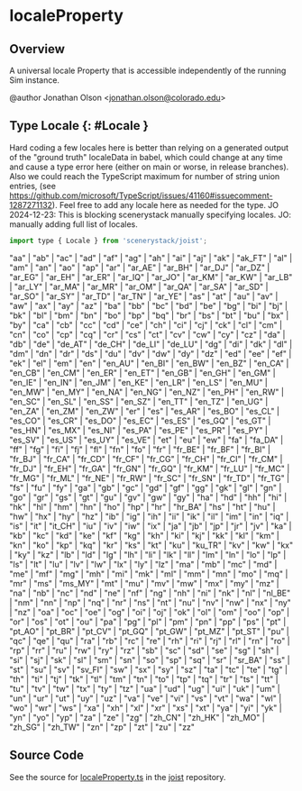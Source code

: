 # localeProperty

## Overview

A universal locale Property that is accessible independently of the running Sim instance.

@author Jonathan Olson &lt;jonathan.olson@colorado.edu&gt;

## Type Locale {: #Locale }


Hard coding a few locales here is better than relying on a generated output of the "ground truth" localeData in babel,
which could change at any time and cause a type error here (either on main or worse, in release branches). Also we
could reach the TypeScript maximum for number of string union entries, (see https://github.com/microsoft/TypeScript/issues/41160#issuecomment-1287271132).
Feel free to add any locale here as needed for the type.
JO 2024-12-23: This is blocking scenerystack manually specifying locales.
JO: manually adding full list of locales.

```js
import type { Locale } from 'scenerystack/joist';
```
"aa" | "ab" | "ac" | "ad" | "af" | "ag" | "ah" | "ai" | "aj" | "ak" | "ak_FT" | "al" | "am" | "an" | "ao" | "ap" | "ar" | "ar_AE" | "ar_BH" | "ar_DJ" | "ar_DZ" | "ar_EG" | "ar_EH" | "ar_ER" | "ar_IQ" | "ar_JO" | "ar_KM" | "ar_KW" | "ar_LB" | "ar_LY" | "ar_MA" | "ar_MR" | "ar_OM" | "ar_QA" | "ar_SA" | "ar_SD" | "ar_SO" | "ar_SY" | "ar_TD" | "ar_TN" | "ar_YE" | "as" | "at" | "au" | "av" | "aw" | "ax" | "ay" | "az" | "ba" | "bb" | "bc" | "bd" | "be" | "bg" | "bi" | "bj" | "bk" | "bl" | "bm" | "bn" | "bo" | "bp" | "bq" | "br" | "bs" | "bt" | "bu" | "bx" | "by" | "ca" | "cb" | "cc" | "cd" | "ce" | "ch" | "ci" | "cj" | "ck" | "cl" | "cm" | "cn" | "co" | "cp" | "cq" | "cr" | "cs" | "ct" | "cv" | "cw" | "cy" | "cz" | "da" | "db" | "de" | "de_AT" | "de_CH" | "de_LI" | "de_LU" | "dg" | "di" | "dk" | "dl" | "dm" | "dn" | "dr" | "ds" | "du" | "dv" | "dw" | "dy" | "dz" | "ed" | "ee" | "ef" | "ek" | "el" | "em" | "en" | "en_AU" | "en_BI" | "en_BW" | "en_BZ" | "en_CA" | "en_CB" | "en_CM" | "en_ER" | "en_ET" | "en_GB" | "en_GH" | "en_GM" | "en_IE" | "en_IN" | "en_JM" | "en_KE" | "en_LR" | "en_LS" | "en_MU" | "en_MW" | "en_MY" | "en_NA" | "en_NG" | "en_NZ" | "en_PH" | "en_RW" | "en_SC" | "en_SL" | "en_SS" | "en_SZ" | "en_TT" | "en_TZ" | "en_UG" | "en_ZA" | "en_ZM" | "en_ZW" | "er" | "es" | "es_AR" | "es_BO" | "es_CL" | "es_CO" | "es_CR" | "es_DO" | "es_EC" | "es_ES" | "es_GQ" | "es_GT" | "es_HN" | "es_MX" | "es_NI" | "es_PA" | "es_PE" | "es_PR" | "es_PY" | "es_SV" | "es_US" | "es_UY" | "es_VE" | "et" | "eu" | "ew" | "fa" | "fa_DA" | "ff" | "fg" | "fi" | "fj" | "fl" | "fn" | "fo" | "fr" | "fr_BE" | "fr_BF" | "fr_BI" | "fr_BJ" | "fr_CA" | "fr_CD" | "fr_CF" | "fr_CG" | "fr_CH" | "fr_CI" | "fr_CM" | "fr_DJ" | "fr_EH" | "fr_GA" | "fr_GN" | "fr_GQ" | "fr_KM" | "fr_LU" | "fr_MC" | "fr_MG" | "fr_ML" | "fr_NE" | "fr_RW" | "fr_SC" | "fr_SN" | "fr_TD" | "fr_TG" | "fs" | "fu" | "fy" | "ga" | "gb" | "gc" | "gd" | "gf" | "gg" | "gk" | "gl" | "gn" | "go" | "gr" | "gs" | "gt" | "gu" | "gv" | "gw" | "gy" | "ha" | "hd" | "hh" | "hi" | "hk" | "hl" | "hm" | "hn" | "ho" | "hp" | "hr" | "hr_BA" | "hs" | "ht" | "hu" | "hw" | "hx" | "hy" | "hz" | "ib" | "ig" | "ih" | "ii" | "ik" | "il" | "im" | "in" | "iq" | "is" | "it" | "it_CH" | "iu" | "iv" | "iw" | "ix" | "ja" | "jb" | "jp" | "jr" | "jv" | "ka" | "kb" | "kc" | "kd" | "ke" | "kf" | "kg" | "kh" | "ki" | "kj" | "kk" | "kl" | "km" | "kn" | "ko" | "kp" | "kq" | "kr" | "ks" | "kt" | "ku" | "ku_TR" | "kv" | "kw" | "kx" | "ky" | "kz" | "lb" | "ld" | "lg" | "lh" | "li" | "lk" | "ll" | "lm" | "ln" | "lo" | "lp" | "ls" | "lt" | "lu" | "lv" | "lw" | "lx" | "ly" | "lz" | "ma" | "mb" | "mc" | "md" | "me" | "mf" | "mg" | "mh" | "mi" | "mk" | "ml" | "mm" | "mn" | "mo" | "mq" | "mr" | "ms" | "ms_MY" | "mt" | "mu" | "mv" | "mw" | "mx" | "my" | "mz" | "na" | "nb" | "nc" | "nd" | "ne" | "nf" | "ng" | "nh" | "ni" | "nk" | "nl" | "nl_BE" | "nm" | "nn" | "np" | "nq" | "nr" | "ns" | "nt" | "nu" | "nv" | "nw" | "nx" | "ny" | "nz" | "oa" | "oc" | "oe" | "og" | "oi" | "oj" | "ok" | "ol" | "om" | "oo" | "op" | "or" | "os" | "ot" | "ou" | "pa" | "pg" | "pl" | "pm" | "pn" | "pp" | "ps" | "pt" | "pt_AO" | "pt_BR" | "pt_CV" | "pt_GQ" | "pt_GW" | "pt_MZ" | "pt_ST" | "pu" | "qc" | "qe" | "qu" | "ra" | "rb" | "rc" | "re" | "rh" | "ri" | "rj" | "rl" | "rn" | "ro" | "rp" | "rr" | "ru" | "rw" | "ry" | "rz" | "sb" | "sc" | "sd" | "se" | "sg" | "sh" | "si" | "sj" | "sk" | "sl" | "sm" | "sn" | "so" | "sp" | "sq" | "sr" | "sr_BA" | "ss" | "st" | "su" | "sv" | "sv_FI" | "sw" | "sx" | "sy" | "sz" | "ta" | "tc" | "te" | "tg" | "th" | "ti" | "tj" | "tk" | "tl" | "tm" | "tn" | "to" | "tp" | "tq" | "tr" | "ts" | "tt" | "tu" | "tv" | "tw" | "tx" | "ty" | "tz" | "ua" | "ud" | "ug" | "ui" | "uk" | "um" | "un" | "ur" | "ut" | "uy" | "uz" | "va" | "ve" | "vi" | "vs" | "vt" | "wa" | "wl" | "wo" | "wr" | "ws" | "xa" | "xh" | "xl" | "xr" | "xs" | "xt" | "ya" | "yi" | "yk" | "yn" | "yo" | "yp" | "za" | "ze" | "zg" | "zh_CN" | "zh_HK" | "zh_MO" | "zh_SG" | "zh_TW" | "zn" | "zp" | "zt" | "zu" | "zz"



## Source Code

See the source for [localeProperty.ts](https://github.com/phetsims/joist/blob/main/js/i18n/localeProperty.ts) in the [joist](https://github.com/phetsims/joist) repository.
